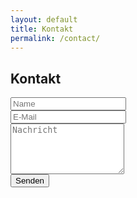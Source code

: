```yaml
---
layout: default
title: Kontakt
permalink: /contact/
---
```


<head>
    <meta charset="UTF-8">
    <meta name="viewport" content="width=device-width, initial-scale=1.0">
    <title>{{ page.title }}</title>
    <link rel="icon" type="image/x-icon" href="favicon.ico">
    <link rel="stylesheet" href="/styles.css">
</head>

<div class="contact-form" id="kontakt">
    <h2>Kontakt</h2>
    <form>
        <input type="text" placeholder="Name" required><br>
        <input type="email" placeholder="E-Mail" required><br>
        <textarea placeholder="Nachricht" rows="5" required></textarea><br>
        <button type="submit">Senden</button>
    </form>
</div>
